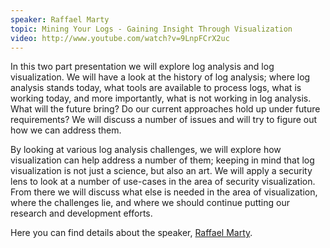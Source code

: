 ```yaml
---
speaker: Raffael Marty
topic: Mining Your Logs - Gaining Insight Through Visualization
video: http://www.youtube.com/watch?v=9LnpFCrX2uc
---
```


In this two part presentation we will explore log analysis and log visualization. We will have a look at the history of log analysis; where log analysis stands today, what tools are available to process logs, what is working today, and more importantly, what is not working in log analysis. What will the future bring? Do our current approaches hold up under future requirements? We will discuss a number of issues and will try to figure out how we can address them.

By looking at various log analysis challenges, we will explore how visualization can help address a number of them; keeping in mind that log visualization is not just a science, but also an art. We will apply a security lens to look at a number of use-cases in the area of security visualization.  From there we will discuss what else is needed in the area of visualization, where the challenges lie, and where we should continue putting our research and development efforts.

Here you can find details about the speaker, [Raffael Marty](http://raffy.ch/).
